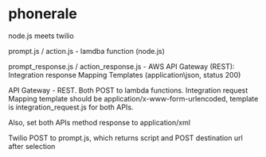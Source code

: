 # phonerale
node.js meets twilio

prompt.js / action.js - lamdba function (node.js)

prompt_response.js / action_response.js - AWS API Gateway (REST):
Integration response Mapping Templates (application\json, status 200)

API Gateway - REST. Both POST to lambda functions. Integration request Mapping template should be application/x-www-form-urlencoded, template is integration_request.js for both APIs.

Also, set both APIs method response to application/xml

Twilio POST to prompt.js, which returns script and POST destination url after selection





